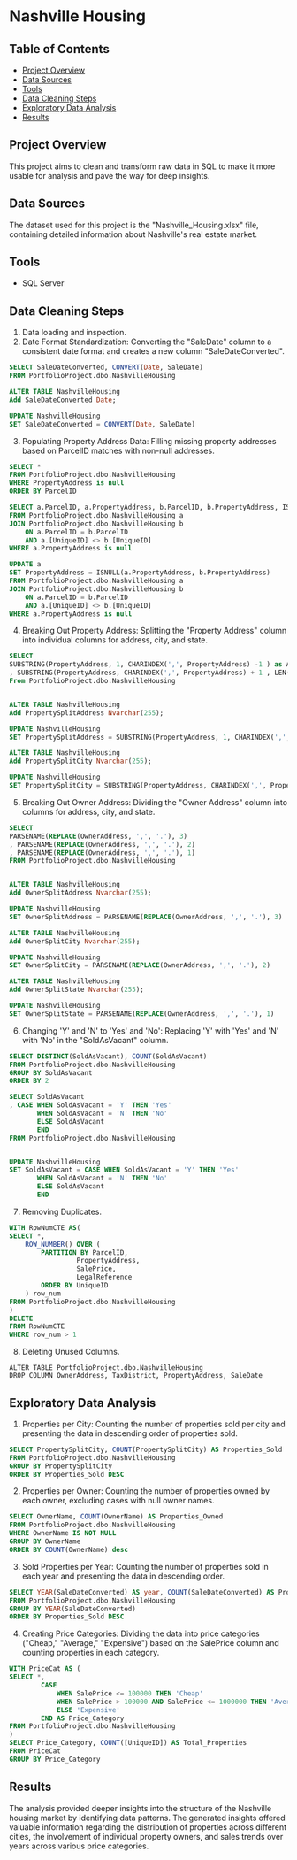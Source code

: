 # Nashville Housing 

<h2>Table of Contents</h2>

- [Project Overview](#project-overview)
- [Data Sources](#data-sources)
- [Tools](#tools)
- [Data Cleaning Steps](#data-cleaning-steps)
- [Exploratory Data Analysis](#exploratory-data-analysis)
- [Results](#results)

<h2>Project Overview</h2>
This project aims to clean and transform raw data in SQL to make it more usable for analysis and pave the way for deep insights.

<h2>Data Sources</h2>
The dataset used for this project is the "Nashville_Housing.xlsx" file, containing detailed information about Nashville's real estate market.

<h2>Tools</h2>

- SQL Server

<h2>Data Cleaning Steps</h2>

1. Data loading and inspection.
2. Date Format Standardization: Converting the "SaleDate" column to a consistent date format and creates a new column "SaleDateConverted".

```sql
SELECT SaleDateConverted, CONVERT(Date, SaleDate)
FROM PortfolioProject.dbo.NashvilleHousing

ALTER TABLE NashvilleHousing
Add SaleDateConverted Date;

UPDATE NashvilleHousing
SET SaleDateConverted = CONVERT(Date, SaleDate)
```

3. Populating Property Address Data: Filling missing property addresses based on ParcelID matches with non-null addresses.

```sql
SELECT *
FROM PortfolioProject.dbo.NashvilleHousing
WHERE PropertyAddress is null
ORDER BY ParcelID

SELECT a.ParcelID, a.PropertyAddress, b.ParcelID, b.PropertyAddress, ISNULL(a.PropertyAddress, b.PropertyAddress)
FROM PortfolioProject.dbo.NashvilleHousing a
JOIN PortfolioProject.dbo.NashvilleHousing b 
    ON a.ParcelID = b.ParcelID
	AND a.[UniqueID] <> b.[UniqueID]
WHERE a.PropertyAddress is null

UPDATE a
SET PropertyAddress = ISNULL(a.PropertyAddress, b.PropertyAddress)
FROM PortfolioProject.dbo.NashvilleHousing a
JOIN PortfolioProject.dbo.NashvilleHousing b 
    ON a.ParcelID = b.ParcelID
	AND a.[UniqueID] <> b.[UniqueID]
WHERE a.PropertyAddress is null

```

4. Breaking Out Property Address: Splitting the "Property Address" column into individual columns for address, city, and state.

```sql
SELECT
SUBSTRING(PropertyAddress, 1, CHARINDEX(',', PropertyAddress) -1 ) as Address
, SUBSTRING(PropertyAddress, CHARINDEX(',', PropertyAddress) + 1 , LEN(PropertyAddress)) as Address
From PortfolioProject.dbo.NashvilleHousing


ALTER TABLE NashvilleHousing
Add PropertySplitAddress Nvarchar(255);

UPDATE NashvilleHousing
SET PropertySplitAddress = SUBSTRING(PropertyAddress, 1, CHARINDEX(',', PropertyAddress) -1)

ALTER TABLE NashvilleHousing
Add PropertySplitCity Nvarchar(255);

UPDATE NashvilleHousing
SET PropertySplitCity = SUBSTRING(PropertyAddress, CHARINDEX(',', PropertyAddress) +1, LEN(PropertyAddress))

```

5. Breaking Out Owner Address: Dividing the "Owner Address" column into columns for address, city, and state.

```sql
SELECT 
PARSENAME(REPLACE(OwnerAddress, ',', '.'), 3)
, PARSENAME(REPLACE(OwnerAddress, ',', '.'), 2)
, PARSENAME(REPLACE(OwnerAddress, ',', '.'), 1)
FROM PortfolioProject.dbo.NashvilleHousing


ALTER TABLE NashvilleHousing
Add OwnerSplitAddress Nvarchar(255);

UPDATE NashvilleHousing
SET OwnerSplitAddress = PARSENAME(REPLACE(OwnerAddress, ',', '.'), 3)

ALTER TABLE NashvilleHousing
Add OwnerSplitCity Nvarchar(255);

UPDATE NashvilleHousing
SET OwnerSplitCity = PARSENAME(REPLACE(OwnerAddress, ',', '.'), 2)

ALTER TABLE NashvilleHousing
Add OwnerSplitState Nvarchar(255);

UPDATE NashvilleHousing
SET OwnerSplitState = PARSENAME(REPLACE(OwnerAddress, ',', '.'), 1)

```

6. Changing 'Y' and 'N' to 'Yes' and 'No': Replacing 'Y' with 'Yes' and 'N' with 'No' in the "SoldAsVacant" column.

```sql
SELECT DISTINCT(SoldAsVacant), COUNT(SoldAsVacant)
FROM PortfolioProject.dbo.NashvilleHousing
GROUP BY SoldAsVacant
ORDER BY 2

SELECT SoldAsVacant
, CASE WHEN SoldAsVacant = 'Y' THEN 'Yes'
       WHEN SoldAsVacant = 'N' THEN 'No'
	   ELSE SoldAsVacant
	   END
FROM PortfolioProject.dbo.NashvilleHousing


UPDATE NashvilleHousing
SET SoldAsVacant = CASE WHEN SoldAsVacant = 'Y' THEN 'Yes'
       WHEN SoldAsVacant = 'N' THEN 'No'
	   ELSE SoldAsVacant
	   END

```

7. Removing Duplicates.

```sql
WITH RowNumCTE AS(
SELECT *, 
    ROW_NUMBER() OVER (
	    PARTITION BY ParcelID,
	             PropertyAddress,
				 SalePrice,
				 LegalReference
        ORDER BY UniqueID
	) row_num
FROM PortfolioProject.dbo.NashvilleHousing
) 
DELETE
FROM RowNumCTE
WHERE row_num > 1

```

8. Deleting Unused Columns.

```
ALTER TABLE PortfolioProject.dbo.NashvilleHousing
DROP COLUMN OwnerAddress, TaxDistrict, PropertyAddress, SaleDate

``` 

<h2>Exploratory Data Analysis</h2>

1. Properties per City: Counting the number of properties sold per city and presenting the data in descending order of properties sold.

```sql
SELECT PropertySplitCity, COUNT(PropertySplitCity) AS Properties_Sold
FROM PortfolioProject.dbo.NashvilleHousing
GROUP BY PropertySplitCity
ORDER BY Properties_Sold DESC
```

2. Properties per Owner: Counting the number of properties owned by each owner, excluding cases with null owner names.

```sql
SELECT OwnerName, COUNT(OwnerName) AS Properties_Owned
FROM PortfolioProject.dbo.NashvilleHousing
WHERE OwnerName IS NOT NULL
GROUP BY OwnerName
ORDER BY COUNT(OwnerName) desc
```

3. Sold Properties per Year: Counting the number of properties sold in each year and presenting the data in descending order.

```sql
SELECT YEAR(SaleDateConverted) AS year, COUNT(SaleDateConverted) AS Properties_Sold
FROM PortfolioProject.dbo.NashvilleHousing
GROUP BY YEAR(SaleDateConverted)
ORDER BY Properties_Sold DESC
```

4. Creating Price Categories: Dividing the data into price categories ("Cheap," "Average," "Expensive") based on the SalePrice column and counting properties in each category.

```sql
WITH PriceCat AS (
SELECT *,
		CASE
			WHEN SalePrice <= 100000 THEN 'Cheap'
			WHEN SalePrice > 100000 AND SalePrice <= 1000000 THEN 'Average'
			ELSE 'Expensive'
		END AS Price_Category
FROM PortfolioProject.dbo.NashvilleHousing
)
SELECT Price_Category, COUNT([UniqueID]) AS Total_Properties
FROM PriceCat
GROUP BY Price_Category
```

<h2>Results</h2>

The analysis provided deeper insights into the structure of the Nashville housing market by identifying data patterns. The generated insights offered valuable information regarding the distribution of properties across different cities, the involvement of individual property owners, and sales trends over years across various price categories.
